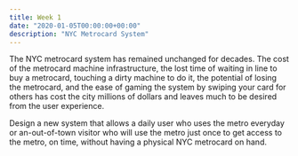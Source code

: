 ```yaml
---
title: Week 1
date: "2020-01-05T00:00:00+00:00"
description: "NYC Metrocard System"
---
```


The NYC metrocard system has remained unchanged for decades. The cost of the metrocard machine infrastructure, the lost time of waiting in line to buy a metrocard, touching a dirty machine to do it, the potential of losing the metrocard, and the ease of gaming the system by swiping your card for others has cost the city millions of dollars and leaves much to be desired from the user experience.

Design a new system that allows a daily user who uses the metro everyday or an-out-of-town visitor who will use the metro just once to get access to the metro, on time, without having a physical NYC metrocard on hand.
